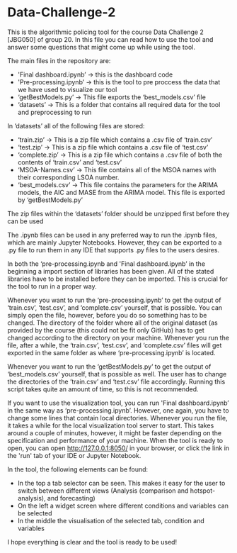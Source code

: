 # Data-Challenge-2

This is the algorithmic policing tool for the course Data Challenge 2 [JBG050] of group 20. In this file you can read how to use the tool and answer some questions that might come up
while using the tool.

The main files in the repository are:
- 'Final dashboard.ipynb’ -> this is the dashboard code
- 'Pre-processing.ipynb’ -> this is the tool to pre proccess the data that we have used to visualize our tool
- ‘getBestModels.py’ -> This file exports the ‘best_models.csv’ file
- ‘datasets’ -> This is a folder that contains all required data for the tool and preprocessing to run
 
In ‘datasets’ all of the following files are stored:
- ‘train.zip’ -> This is a zip file which contains a .csv file of ‘train.csv’
- ‘test.zip’ -> This is a zip file which contains a .csv file of ‘test.csv’
- ‘complete.zip’ -> This is a zip file which contains a .csv file of both the contents of ‘train.csv’ and ‘test.csv’
- ‘MSOA-Names.csv’ -> This file contains all of the MSOA names with their corresponding LSOA number.
- ‘best_models.csv’ -> This file contains the parameters for the ARIMA models, the AIC and MASE from the ARIMA model. This file is exported by ‘getBestModels.py’

The zip files within the ‘datasets’ folder should be unzipped first before they can be used

The .ipynb files can be used in any preferred way to run the .ipynb files, which are mainly Jupyter Notebooks. However, they can be exported to a .py file to run them in any IDE that supports .py files to the users desires.

In both the ‘pre-processing.ipynb and 'Final dashboard.ipynb’ in the beginning a import section of libraries has been given. All of the stated libraries have to be installed before they can be
imported. This is crucial for the tool to run in a proper way.

Whenever you want to run the ‘pre-processing.ipynb’ to get the output of ‘train.csv’, ‘test.csv’, and ‘complete.csv’ yourself, that is possible. You can simply open the file, however, before you 
do so something has to be changed. The directory of the folder where all of the original dataset (as provided by the course (this could not be fit only GitHub) has to get changed according to the directory on your machine. Whenever you run the file, after a while, the ‘train.csv’, ‘test.csv’, and ‘complete.csv’  files will get exported in the same folder as where ‘pre-processing.ipynb’ is located. 

Whenever you want to run the ‘getBestModels.py’ to get the output of ‘best_models.csv’ yourself, that is possible as well. The user has to change the directories of the ’train.csv’ and ‘test.csv’ file accordingly. Running this script takes quite an amount of time, so this is not recommended.


If you want to use the visualization tool, you can run 'Final dashboard.ipynb’ in the same way as ‘pre-processing.ipynb’. However, one again, you have to change some lines that contain 
local directories.  Whenever you run the file, it takes a while for the local visualization tool server to start. This takes around a couple of minutes, however, it might be faster depending on the specification and performance of your machine. When the tool is ready to open, you can open http://127.0.0.1:8050/ in your
browser, or click the link in the 'run' tab of your IDE or Jupyter Notebook. 


In the tool, the following elements can be found:
- In the top a tab selector can be seen. This makes it easy for the user to switch between different views (Analysis (comparison and hotspot-analysis), and forecasting)
- On the left a widget screen where different conditions and variables can be selected
- In the middle the visualisation of the selected tab, condition and variables

I hope everything is clear and the tool is ready to be used!
